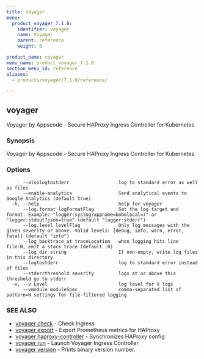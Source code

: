 ```yaml
---
title: Voyager
menu:
  product_voyager_7.1.0:
    identifier: voyager
    name: Voyager
    parent: reference
    weight: 0

product_name: voyager
menu_name: product_voyager_7.1.0
section_menu_id: reference
aliases:
  - products/voyager/7.1.0/reference/

---
```

## voyager

Voyager by Appscode - Secure HAProxy Ingress Controller for Kubernetes

### Synopsis

Voyager by Appscode - Secure HAProxy Ingress Controller for Kubernetes

### Options

```
      --alsologtostderr                  log to standard error as well as files
      --enable-analytics                 Send analytical events to Google Analytics (default true)
  -h, --help                             help for voyager
      --log.format logFormatFlag         Set the log target and format. Example: "logger:syslog?appname=bob&local=7" or "logger:stdout?json=true" (default "logger:stderr")
      --log.level levelFlag              Only log messages with the given severity or above. Valid levels: [debug, info, warn, error, fatal] (default "info")
      --log_backtrace_at traceLocation   when logging hits line file:N, emit a stack trace (default :0)
      --log_dir string                   If non-empty, write log files in this directory
      --logtostderr                      log to standard error instead of files
      --stderrthreshold severity         logs at or above this threshold go to stderr
  -v, --v Level                          log level for V logs
      --vmodule moduleSpec               comma-separated list of pattern=N settings for file-filtered logging
```

### SEE ALSO

* [voyager check](/products/voyager/7.1.0/reference/voyager_check)	 - Check Ingress
* [voyager export](/products/voyager/7.1.0/reference/voyager_export)	 - Export Prometheus metrics for HAProxy
* [voyager haproxy-controller](/products/voyager/7.1.0/reference/voyager_haproxy-controller)	 - Synchronizes HAProxy config
* [voyager run](/products/voyager/7.1.0/reference/voyager_run)	 - Launch Voyager Ingress Controller
* [voyager version](/products/voyager/7.1.0/reference/voyager_version)	 - Prints binary version number.


